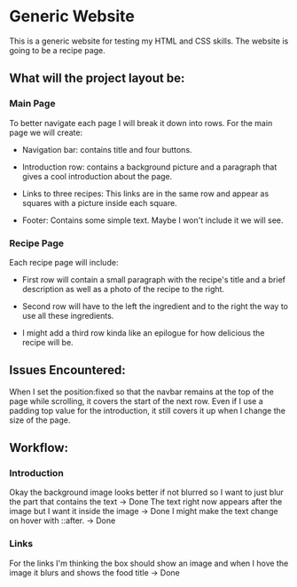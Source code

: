 # Generic Website

This is a generic website for testing my HTML and CSS skills. The website is going to be a recipe page. 

## What will the project layout be:

### Main Page

To better navigate each page I will break it down into rows. For the main page we will create:

- Navigation bar: contains title and four buttons.

- Introduction row: contains a background picture and a paragraph that gives a cool introduction about the page. 

- Links to three recipes: This links are in the same row and appear as squares with a picture inside each square. 

- Footer: Contains some simple text. Maybe I won't include it we will see.

### Recipe Page

Each recipe page will include:

- First row will contain a small paragraph with the recipe's title and a brief description as well as a photo of the recipe to the right. 

- Second row will have to the left the ingredient and to the right the way to use all these ingredients. 

- I might add a third row kinda like an epilogue for how delicious the recipe will be.

## Issues Encountered: 

When I set the position:fixed so that the navbar remains at the top of the page while scrolling, it covers the start of the next row. 
Even if I use a padding top value for the introduction, it still covers it up when I change the size of the page. 

## Workflow: 

### Introduction

Okay the background image looks better if not blurred so I want to just blur the part that contains the text -> Done
The text right now appears after the image but I want it inside the image -> Done
I might make the text change on hover with ::after. -> Done

### Links
For the links I'm thinking the box should show an image and when I hove the image it blurs and shows the food title -> Done